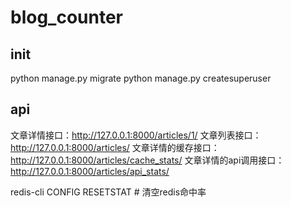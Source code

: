 # blog_counter

##  init
python manage.py migrate
python manage.py createsuperuser


## api
文章详情接口：http://127.0.0.1:8000/articles/1/
文章列表接口：http://127.0.0.1:8000/articles/
文章详情的缓存接口：http://127.0.0.1:8000/articles/cache_stats/
文章详情的api调用接口：http://127.0.0.1:8000/articles/api_stats/

redis-cli CONFIG RESETSTAT # 清空redis命中率
